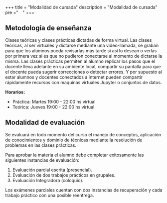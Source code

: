 +++
title = "Modalidad de cursada"
description = "Modalidad de cursada"
pre ="<i class='fa fa-info-circle' style='vertical-align:middle;margin:0px 5px'></i> "
+++

## Metodología de enseñanza

Clases teóricas y clases prácticas dictadas de forma virtual.
Las clases teóricas, al ser virtuales y dictarse mediante una video-llamada, se graban para que los
alumnos pueda revisarlas más tarde si así lo desean o verlas por primera vez si es que no pudieron
conectarse al momento de dictarse la misma.
Las clases prácticas permiten al alumno replicar los pasos que el docente lleva adelante en su
ambiente local, compartir su pantalla para que el docente pueda sugerir correcciones o detectar
errores. Y por supuesto al estar alumnos y docentes conectados a Internet pueden compartir
rápidamente recursos con maquinas virtuales Jupyter o conjuntos de datos.

**Horarios:**

* Práctica: Martes 19:00 - 22:00 hs virtual
* Teórica: Jueves 19:00 - 22:00 hs virtual

## Modalidad de evaluación

Se evaluará en todo momento del curso el manejo de conceptos, aplicación de conocimientos
y dominio de técnicas mediante la resolución de problemas en las clases prácticas.

Para aprobar la materia el alumno debe completar exitosamente las siguientes instancias de
evaluación:
1. Evaluación parcial escrita (presencial).
2. Evaluación de dos trabajos prácticos en grupales.
3. Evaluación Integradora (coloquio).

Los exámenes parciales cuentan con dos instancias de recuperación y cada trabajo práctico
con una posible reentrega.
